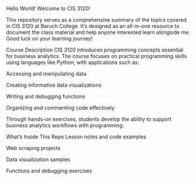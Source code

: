 Hello World! Welcome to CIS 3120!

This repository serves as a comprehensive summary of the topics covered in CIS 3120 at Baruch College. It’s designed as an all-in-one resource to document the class material and help anyone interested learn alongside me. Good luck on your learning journey!

Course Description
CIS 3120 introduces programming concepts essential for business analytics. The course focuses on practical programming skills using languages like Python, with applications such as:

Accessing and manipulating data

Creating informative data visualizations

Writing and debugging functions

Organizing and commenting code effectively

Through hands-on exercises, students develop the ability to support business analytics workflows with programming.

What’s Inside This Repo
Lesson notes and code examples

Web scraping projects

Data visualization samples

Functions and debugging exercises
